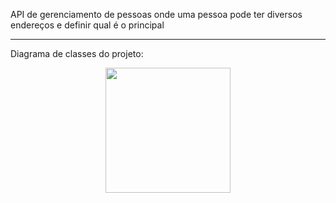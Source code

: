 <p>API de gerenciamento de pessoas onde uma pessoa pode ter diversos endereços e definir qual é o principal</p>
<hr>
<p>Diagrama de classes do projeto:</p>
<div align="center">
<img src="https://github.com/felipe515/teste-gerenciamento-pessoas/assets/64703263/dcac91b8-b4a6-4d98-9e77-132da6f3fefd" width="200px" />
</div>
